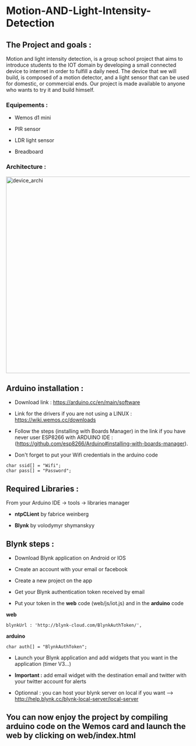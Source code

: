 # Motion-AND-Light-Intensity-Detection


## The Project and goals :


Motion and light intensity detection, is a group school project that aims to introduce students to the IOT domain by developing a small connected device to internet in order to fulfill a daily need. The device that we will build, is composed of a motion detector, and a light sensor that can be used for domestic, or commercial ends. Our project is made available to anyone who wants to try it and build himself.


### Equipements :


- Wemos d1 mini

- PIR sensor

- LDR light sensor

- Breadboard


### Architecture :


<img width="538" alt="device_archi" src="https://user-images.githubusercontent.com/36882252/56425920-7f404880-62b6-11e9-96c0-18470c863162.png" >


## Arduino installation :


- Download link : https://arduino.cc/en/main/software

- Link for the drivers if you are not using a LINUX : https://wiki.wemos.cc/downloads

- Follow the steps (installing with Boards Manager) in the link if you have never user ESP8266 with ARDUINO IDE : (https://github.com/esp8266/Arduino#installing-with-boards-manager).

- Don't forget to put your Wifi credentials in the arduino code

```
char ssid[] = "Wifi";
char pass[] = "Password";
```


## Required Libraries :


From your Arduino IDE -> tools -> libraries manager

- **ntpCLient** by fabrice weinberg

- **Blynk** by volodymyr shymanskyy


## Blynk steps :


- Download Blynk application on Android or IOS

- Create an account with your email or facebook

- Create a new project on the app

- Get your Blynk authentication token received by email 

- Put your token in the **web** code (web/js/iot.js) and in the **arduino** code

**web**

```
blynkUrl : 'http://blynk-cloud.com/BlynkAuthToken/',
```

**arduino**

```
char auth[] = "BlynkAuthToken";
```

- Launch your Blynk application and add widgets that you want in the application (timer V3...)

- **Important :** add email widget with the destination email and twitter with your twitter account for alerts

- Optionnal : you can host your blynk server on local if you want --> http://help.blynk.cc/blynk-local-server/local-server

## You can now enjoy the project by compiling arduino code on the Wemos card and launch the web by clicking on web/index.html
